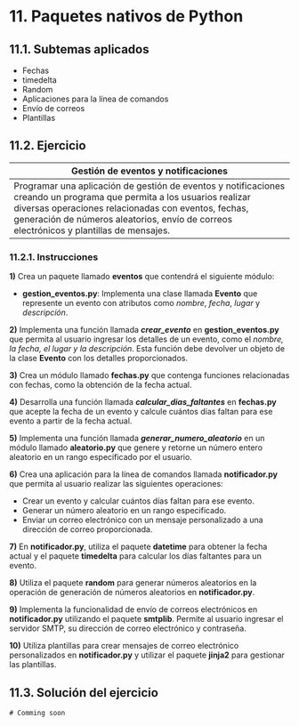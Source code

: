 # 11. Paquetes nativos de Python

## 11.1. Subtemas aplicados

- Fechas
- timedelta
- Random
- Aplicaciones para la línea de comandos
- Envío de correos
- Plantillas

## 11.2. Ejercicio

| Gestión de eventos y notificaciones |
| ------------ |
| Programar una aplicación de gestión de eventos y notificaciones creando un programa que permita a los usuarios realizar diversas operaciones relacionadas con eventos, fechas, generación de números aleatorios, envío de correos electrónicos y plantillas de mensajes. |

### 11.2.1. Instrucciones

**1)** Crea un paquete llamado **eventos** que contendrá el siguiente módulo:
- **gestion_eventos.py**: Implementa una clase llamada **Evento** que represente un evento con atributos como *nombre*, *fecha*, *lugar* y *descripción*.

**2)** Implementa una función llamada ***crear_evento*** en **gestion_eventos.py** que permita al usuario ingresar los detalles de un evento, como el *nombre, la fecha, el lugar y la descripción*. Esta función debe devolver un objeto de la clase **Evento** con los detalles proporcionados.

**3)** Crea un módulo llamado **fechas.py** que contenga funciones relacionadas con fechas, como la obtención de la fecha actual.

**4)** Desarrolla una función llamada ***calcular_dias_faltantes*** en **fechas.py** que acepte la fecha de un evento y calcule cuántos días faltan para ese evento a partir de la fecha actual.

**5)** Implementa una función llamada ***generar_numero_aleatorio*** en un módulo llamado **aleatorio.py** que genere y retorne un número entero aleatorio en un rango especificado por el usuario.

**6)** Crea una aplicación para la línea de comandos llamada **notificador.py** que permita al usuario realizar las siguientes operaciones:
- Crear un evento y calcular cuántos días faltan para ese evento.
- Generar un número aleatorio en un rango especificado.
- Enviar un correo electrónico con un mensaje personalizado a una dirección de correo proporcionada.

**7)** En **notificador.py**, utiliza el paquete **datetime** para obtener la fecha actual y el paquete **timedelta** para calcular los días faltantes para un evento.

**8)** Utiliza el paquete **random** para generar números aleatorios en la operación de generación de números aleatorios en **notificador.py**.

**9)** Implementa la funcionalidad de envío de correos electrónicos en **notificador.py** utilizando el paquete **smtplib**. Permite al usuario ingresar el servidor SMTP, su dirección de correo electrónico y contraseña.

**10)** Utiliza plantillas para crear mensajes de correo electrónico personalizados en **notificador.py** y utilizar el paquete **jinja2** para gestionar las plantillas.

## 11.3. Solución del ejercicio

    # Comming soon
